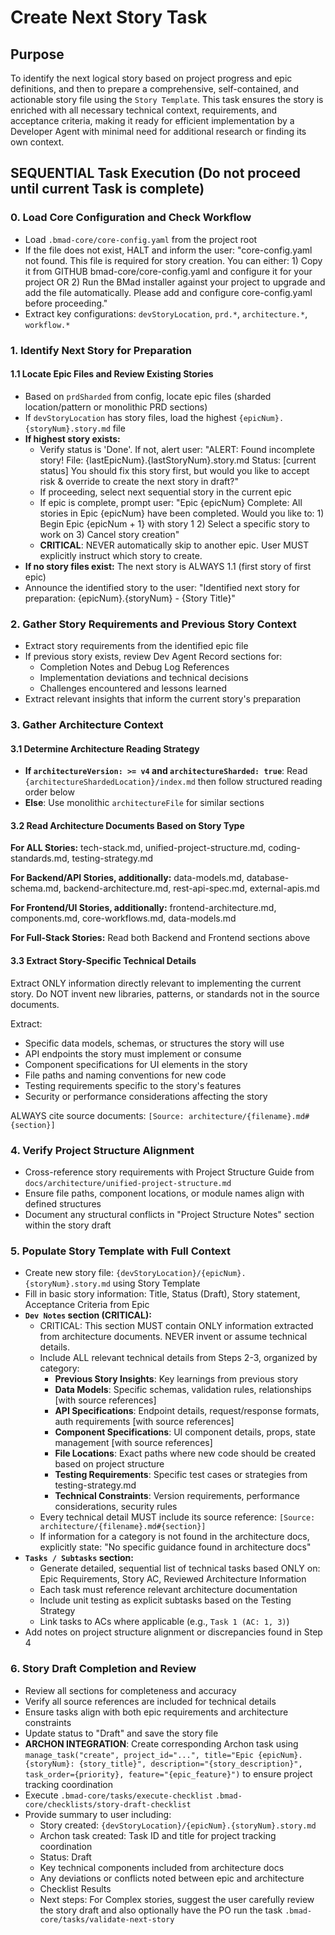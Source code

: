 <!-- Powered by BMAD™ Core -->

# Create Next Story Task

## Purpose

To identify the next logical story based on project progress and epic definitions, and then to prepare a comprehensive, self-contained, and actionable story file using the `Story Template`. This task ensures the story is enriched with all necessary technical context, requirements, and acceptance criteria, making it ready for efficient implementation by a Developer Agent with minimal need for additional research or finding its own context.

## SEQUENTIAL Task Execution (Do not proceed until current Task is complete)

### 0. Load Core Configuration and Check Workflow

- Load `.bmad-core/core-config.yaml` from the project root
- If the file does not exist, HALT and inform the user: "core-config.yaml not found. This file is required for story creation. You can either: 1) Copy it from GITHUB bmad-core/core-config.yaml and configure it for your project OR 2) Run the BMad installer against your project to upgrade and add the file automatically. Please add and configure core-config.yaml before proceeding."
- Extract key configurations: `devStoryLocation`, `prd.*`, `architecture.*`, `workflow.*`

### 1. Identify Next Story for Preparation

#### 1.1 Locate Epic Files and Review Existing Stories

- Based on `prdSharded` from config, locate epic files (sharded location/pattern or monolithic PRD sections)
- If `devStoryLocation` has story files, load the highest `{epicNum}.{storyNum}.story.md` file
- **If highest story exists:**
  - Verify status is 'Done'. If not, alert user: "ALERT: Found incomplete story! File: {lastEpicNum}.{lastStoryNum}.story.md Status: [current status] You should fix this story first, but would you like to accept risk & override to create the next story in draft?"
  - If proceeding, select next sequential story in the current epic
  - If epic is complete, prompt user: "Epic {epicNum} Complete: All stories in Epic {epicNum} have been completed. Would you like to: 1) Begin Epic {epicNum + 1} with story 1 2) Select a specific story to work on 3) Cancel story creation"
  - **CRITICAL**: NEVER automatically skip to another epic. User MUST explicitly instruct which story to create.
- **If no story files exist:** The next story is ALWAYS 1.1 (first story of first epic)
- Announce the identified story to the user: "Identified next story for preparation: {epicNum}.{storyNum} - {Story Title}"

### 2. Gather Story Requirements and Previous Story Context

- Extract story requirements from the identified epic file
- If previous story exists, review Dev Agent Record sections for:
  - Completion Notes and Debug Log References
  - Implementation deviations and technical decisions
  - Challenges encountered and lessons learned
- Extract relevant insights that inform the current story's preparation

### 3. Gather Architecture Context

#### 3.1 Determine Architecture Reading Strategy

- **If `architectureVersion: >= v4` and `architectureSharded: true`**: Read `{architectureShardedLocation}/index.md` then follow structured reading order below
- **Else**: Use monolithic `architectureFile` for similar sections

#### 3.2 Read Architecture Documents Based on Story Type

**For ALL Stories:** tech-stack.md, unified-project-structure.md, coding-standards.md, testing-strategy.md

**For Backend/API Stories, additionally:** data-models.md, database-schema.md, backend-architecture.md, rest-api-spec.md, external-apis.md

**For Frontend/UI Stories, additionally:** frontend-architecture.md, components.md, core-workflows.md, data-models.md

**For Full-Stack Stories:** Read both Backend and Frontend sections above

#### 3.3 Extract Story-Specific Technical Details

Extract ONLY information directly relevant to implementing the current story. Do NOT invent new libraries, patterns, or standards not in the source documents.

Extract:

- Specific data models, schemas, or structures the story will use
- API endpoints the story must implement or consume
- Component specifications for UI elements in the story
- File paths and naming conventions for new code
- Testing requirements specific to the story's features
- Security or performance considerations affecting the story

ALWAYS cite source documents: `[Source: architecture/{filename}.md#{section}]`

### 4. Verify Project Structure Alignment

- Cross-reference story requirements with Project Structure Guide from `docs/architecture/unified-project-structure.md`
- Ensure file paths, component locations, or module names align with defined structures
- Document any structural conflicts in "Project Structure Notes" section within the story draft

### 5. Populate Story Template with Full Context

- Create new story file: `{devStoryLocation}/{epicNum}.{storyNum}.story.md` using Story Template
- Fill in basic story information: Title, Status (Draft), Story statement, Acceptance Criteria from Epic
- **`Dev Notes` section (CRITICAL):**
  - CRITICAL: This section MUST contain ONLY information extracted from architecture documents. NEVER invent or assume technical details.
  - Include ALL relevant technical details from Steps 2-3, organized by category:
    - **Previous Story Insights**: Key learnings from previous story
    - **Data Models**: Specific schemas, validation rules, relationships [with source references]
    - **API Specifications**: Endpoint details, request/response formats, auth requirements [with source references]
    - **Component Specifications**: UI component details, props, state management [with source references]
    - **File Locations**: Exact paths where new code should be created based on project structure
    - **Testing Requirements**: Specific test cases or strategies from testing-strategy.md
    - **Technical Constraints**: Version requirements, performance considerations, security rules
  - Every technical detail MUST include its source reference: `[Source: architecture/{filename}.md#{section}]`
  - If information for a category is not found in the architecture docs, explicitly state: "No specific guidance found in architecture docs"
- **`Tasks / Subtasks` section:**
  - Generate detailed, sequential list of technical tasks based ONLY on: Epic Requirements, Story AC, Reviewed Architecture Information
  - Each task must reference relevant architecture documentation
  - Include unit testing as explicit subtasks based on the Testing Strategy
  - Link tasks to ACs where applicable (e.g., `Task 1 (AC: 1, 3)`)
- Add notes on project structure alignment or discrepancies found in Step 4

### 6. Story Draft Completion and Review

- Review all sections for completeness and accuracy
- Verify all source references are included for technical details
- Ensure tasks align with both epic requirements and architecture constraints
- Update status to "Draft" and save the story file
- **ARCHON INTEGRATION**: Create corresponding Archon task using `manage_task("create", project_id="...", title="Epic {epicNum}.{storyNum}: {story_title}", description="{story_description}", task_order={priority}, feature="{epic_feature}")` to ensure project tracking coordination
- Execute `.bmad-core/tasks/execute-checklist` `.bmad-core/checklists/story-draft-checklist`
- Provide summary to user including:
  - Story created: `{devStoryLocation}/{epicNum}.{storyNum}.story.md`
  - Archon task created: Task ID and title for project tracking coordination
  - Status: Draft
  - Key technical components included from architecture docs
  - Any deviations or conflicts noted between epic and architecture
  - Checklist Results
  - Next steps: For Complex stories, suggest the user carefully review the story draft and also optionally have the PO run the task `.bmad-core/tasks/validate-next-story`
